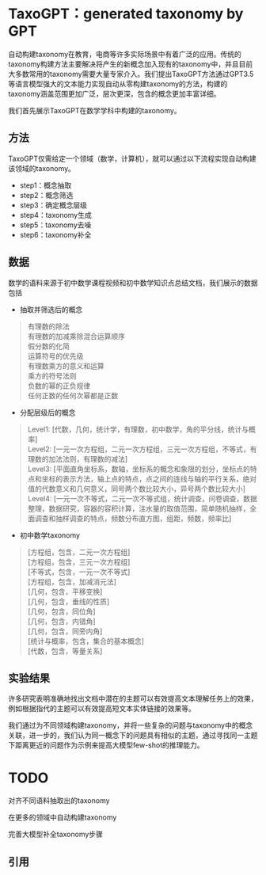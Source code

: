 # TaxoGPT：generated taxonomy by GPT

自动构建taxonomy在教育，电商等许多实际场景中有着广泛的应用。传统的taxonomy构建方法主要解决将产生的新概念加入现有的taxonomy中，并且目前大多数常用的taxonomy需要大量专家介入。我们提出TaxoGPT方法通过GPT3.5等语言模型强大的文本能力实现自动从零构建taxonomy的方法，构建的taxonomy涵盖范围更加广泛，层次更深，包含的概念更加丰富详细。

我们首先展示TaxoGPT在数学学科中构建的taxonomy。


## 方法
TaxoGPT仅需给定一个领域（数学，计算机），就可以通过以下流程实现自动构建该领域的taxonomy。

- step1：概念抽取
- step2：概念筛选
- step3：确定概念层级
- step4：taxonomy生成
- step5：taxonomy去噪
- step6：taxonomy补全

## 数据

数学的语料来源于初中数学课程视频和初中数学知识点总结文档，我们展示的数据包括
- 抽取并筛选后的概念
>有理数的除法 \
有理数的加减乘除混合运算顺序\
假分数的化简\
运算符号的优先级\
有理数乘方的意义和运算\
乘方的符号法则\
负数的幂的正负规律\
任何正数的任何次幂都是正数

- 分配层级后的概念
> Level1: [代数，几何，统计学，有理数，初中数学，角的平分线，统计与概率]\
Level2: [一元一次方程组，二元一次方程组，三元一次方程组，不等式，有理数的加法法则，有理数的减法]\
Level3: [平面直角坐标系，数轴，坐标系的概念和象限的划分，坐标点的特点和坐标的表示方法，轴上点的特点，点之间的连线与轴的平行关系，绝对值的代数意义和几何意义，同号两个数比较大小，异号两个数比较大小]\
Level4: [一元一次不等式，二元一次不等式组，统计调查，问卷调查，数据整理，数据研究，容器的容积计算，注水量的取值范围，简单随机抽样，全面调查和抽样调查的特点，频数分布直方图，组距，频数，频率比]

- 初中数学taxonomy
> [方程组，包含，二元一次方程组]\
[方程组，包含，三元一次方程组]\
[不等式，包含，一元一次不等式]\
[方程组，包含，加减消元法]\
[几何，包含，平移变换]\
[几何，包含，垂线的性质]\
[几何，包含，同位角]\
[几何，包含，内错角]\
[几何，包含，同旁内角]\
[统计与概率，包含，集合的基本概念]\
[代数，包含，等量关系]



## 实验结果
许多研究表明准确地找出文档中潜在的主题可以有效提高文本理解任务上的效果，例如根据指代的主题可以有效提高短文本实体链接的效果等。

我们通过为不同领域构建taxonomy，并将一些复杂的问题与taxonomy中的概念关联，进一步的，我们认为同一概念下的问题具有相似的主题，通过寻找同一主题下距离更近的问题作为示例来提高大模型few-shot的推理能力。


# TODO

对齐不同语料抽取出的taxonomy

在更多的领域中自动构建taxonomy

完善大模型补全taxonomy步骤
## 引用


